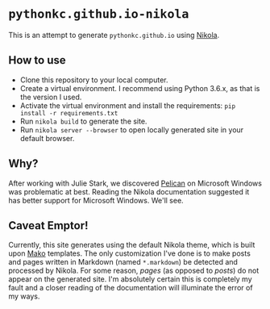 # `pythonkc.github.io-nikola`

This is an attempt to generate `pythonkc.github.io` using [Nikola](https://getnikola.com).

## How to use

* Clone this repository to your local computer.
* Create a virtual environment. I recommend using Python 3.6.x, as that is the version I used.
* Activate the virtual environment and install the requirements: `pip install -r requirements.txt`
* Run `nikola build` to generate the site.
* Run `nikola server --browser` to open locally generated site in your default browser.

## Why?

After working with Julie Stark, we discovered [Pelican](http://blog.getpelican.com) on Microsoft Windows was problematic at best. Reading the Nikola documentation suggested it has better support for Microsoft Windows. We'll see.

## Caveat Emptor!

Currently, this site generates using the default Nikola theme, which is built upon [Mako](http://www.makotemplates.org) templates. The only customization I've done is to make posts and pages written in Markdown (named `*.markdown`) be detected and processed by Nikola. For some reason, _pages_ (as opposed to _posts_) do not appear on the generated site. I'm absolutely certain this is completely my fault and a closer reading of the documentation will illuminate the error of my ways.
